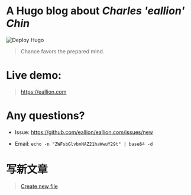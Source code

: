 # A Hugo blog about *Charles 'eallion' Chin*
![Deploy Hugo](https://github.com/eallion/hugo/workflows/Deploy%20Hugo/badge.svg)

> Chance favors the prepared mind.

# Live demo:
> <https://eallion.com>

# Any questions?

- Issue:
<https://github.com/eallion/eallion.com/issues/new>  

- Email: 
`echo -n "ZWFsbGlvbnNAZ21haWwuY29t" | base64 -d`

# 写新文章
> [Create new file](https://github.com/eallion/eallion.com/tree/master/content/posts/)